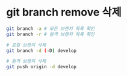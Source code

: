 # git branch remove 삭제

```sh
git branch -a # 모든 브랜치 목록 확인
git branch -r # 원격 브랜치 목록 확인

# 로컬 브랜치 삭제
git branch -d (-D) develop

# 원격 브랜치 삭제
git push origin -d develop
```
